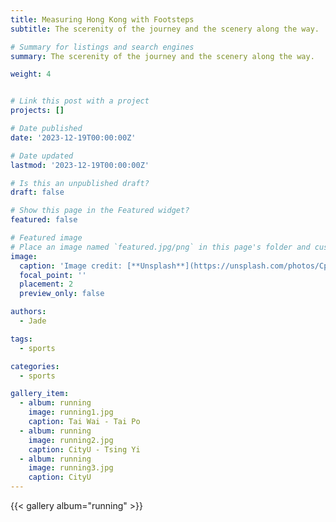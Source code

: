 ```yaml
---
title: Measuring Hong Kong with Footsteps
subtitle: The scerenity of the journey and the scenery along the way.

# Summary for listings and search engines
summary: The scerenity of the journey and the scenery along the way.

weight: 4


# Link this post with a project
projects: []

# Date published
date: '2023-12-19T00:00:00Z'

# Date updated
lastmod: '2023-12-19T00:00:00Z'

# Is this an unpublished draft?
draft: false

# Show this page in the Featured widget?
featured: false

# Featured image
# Place an image named `featured.jpg/png` in this page's folder and customize its options here.
image:
  caption: 'Image credit: [**Unsplash**](https://unsplash.com/photos/CpkOjOcXdUY)'
  focal_point: ''
  placement: 2
  preview_only: false

authors:
  - Jade

tags:
  - sports

categories:
  - sports

gallery_item:
  - album: running
    image: running1.jpg
    caption: Tai Wai - Tai Po
  - album: running
    image: running2.jpg
    caption: CityU - Tsing Yi
  - album: running
    image: running3.jpg
    caption: CityU
---
```


{{< gallery album="running" >}}
